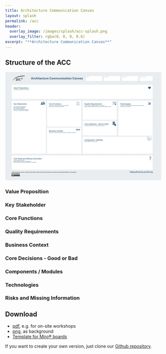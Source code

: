 ```yaml
---
title: Architecture Communication Canvas
layout: splash
permalink: /acc
header:
  overlay_image: /images/splash/acc-splash.png
  overlay_filter: rgba(0, 0, 0, 0.6)
excerpt: "**Architecture Communication Canvas**"
---
```



## Structure of the ACC

![](images/canvas/architecture-communication-canvas.webp)

### Value Proposition

### Key Stakeholder

### Core Functions

### Quality Requirements

### Business Context

### Core Decisions - Good or Bad

### Components / Modules

### Technologies

### Risks and Missing Information


## Download

* [pdf](/downloads/architecture-communication-canvas.pdf), e.g. for on-site workshops
* [png](/downloads/architecture-communication-canvas.png), as background
* [Template for Miro® boards]()

If you want to create your own version, just clone our [Github repository](https://github.com/arc42/canvas.arc42.org-site).